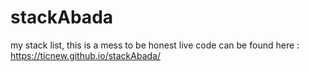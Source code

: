 # stackAbada
my stack list, this is a mess to be honest
live code can be found here : https://ticnew.github.io/stackAbada/
